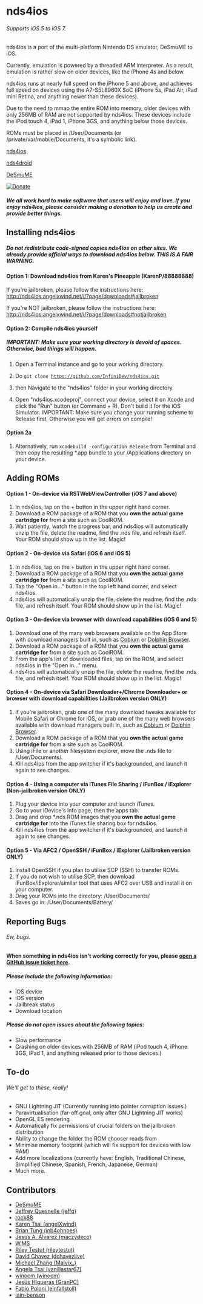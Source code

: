 nds4ios
=======
###### Supports iOS 5 to iOS 7.

nds4ios is a port of the multi-platform Nintendo DS emulator, DeSmuME to iOS.

Currently, emulation is powered by a threaded ARM interpreter. As a result, emulation is rather slow on older devices, like the iPhone 4s and below.

nds4ios runs at nearly full speed on the iPhone 5 and above, and achieves full speed on devices using the A7-S5L8960X SoC (iPhone 5s, iPad Air, iPad mini Retina, and anything newer than these devices).

Due to the need to mmap the entire ROM into memory, older devices with only 256MB of RAM are not supported by nds4ios. These devices include the iPod touch 4, iPad 1, iPhone 3GS, and anything below those devices.

ROMs must be placed in /User/Documents (or /private/var/mobile/Documents, it's a symbolic link).

[nds4ios](http://nds4ios.angelxwind.net/)

[nds4droid](http://jeffq.com/blog/nds4droid/)

[DeSmuME](http://desmume.org/) 

[![Donate](https://www.paypalobjects.com/en_US/i/btn/btn_donate_LG.gif)](https://www.paypal.com/cgi-bin/webscr?cmd=_s-xclick&hosted_button_id=MCAFUKL3CM8QQ)

##### We all work hard to make software that users will enjoy and love. If you enjoy nds4ios, please consider making a donation to help us create and provide better things.

Installing nds4ios
------------------------
##### Do not redistribute code-signed copies nds4ios on other sites. We already provide official ways to download nds4ios below. THIS IS A FAIR WARNING.
#### Option 1: Download nds4ios from Karen's Pineapple (KarenP/88888888)

If you're jailbroken, please follow the instructions here: http://nds4ios.angelxwind.net/i/?page/downloads#jailbroken

If you're NOT jailbroken, please follow the instructions here: http://nds4ios.angelxwind.net/i/?page/downloads#notjailbroken

#### Option 2: Compile nds4ios yourself

##### IMPORTANT: Make sure your working directory is devoid of spaces. Otherwise, bad things will happen.

1.  Open a Terminal instance and go to your working directory.

2.  Do
<code>git clone https://github.com/InfiniDev/nds4ios.git</code>

3.  then
Navigate to the "nds4ios" folder in your working directory.

4. Open "nds4ios.xcodeproj", connect your device, select it on Xcode and click the "Run" button (or Command + R). Don't build it for the iOS Simulator. IMPORTANT: Make sure you change your running scheme to Release first. Otherwise you will get errors on compile!

#### Option 2a
1. Alternatively, run
    <code>xcodebuild -configuration Release</code>
   from Terminal and then copy the resulting *.app bundle to your /Applications directory on your device.


Adding ROMs
------------------------

#### Option 1 - On-device via RSTWebViewController (iOS 7 and above)
1. In nds4ios, tap on the + button in the upper right hand corner.
2. Download a ROM package of a ROM that you **own the actual game cartridge for** from a site such as CoolROM.
3. Wait patiently, watch the progress bar, and nds4ios will automatically unzip the file, delete the readme, find the .nds file, and refresh itself. Your ROM should show up in the list. Magic!

#### Option 2 - On-device via Safari (iOS 6 and iOS 5)
1. In nds4ios, tap on the + button in the upper right hand corner.
2. Download a ROM package of a ROM that you **own the actual game cartridge for** from a site such as CoolROM.
3. Tap the "Open in..." button in the top left hand corner, and select nds4ios.
4. nds4ios will automatically unzip the file, delete the readme, find the .nds file, and refresh itself. Your ROM should show up in the list. Magic!

#### Option 3 - On-device via browser with download capabilities (iOS 6 and 5)
1. Download one of the many web browsers available on the App Store with download managers built in, such as [Cobium](https://itunes.apple.com/us/app/cobium-simple-browsing/id502426780?mt=8) or [Dolphin Browser](https://itunes.apple.com/us/app/dolphin-browser/id452204407?mt=8).
2. Download a ROM package of a ROM that you **own the actual game cartridge for** from a site such as CoolROM.
3. From the app's list of downloaded files, tap on the ROM, and select nds4ios in the "Open in..." menu.
4. nds4ios will automatically unzip the file, delete the readme, find the .nds file, and refresh itself. Your ROM should show up in the list. Magic!

#### Option 4 - On-device via Safari Downloader+/Chrome Downloader+ or browser with download capabilities (Jailbroken version ONLY)
1. If you're jailbroken, grab one of the many download tweaks available for Mobile Safari or Chrome for iOS, or grab one of the many web browsers available with download managers built in, such as [Cobium](https://itunes.apple.com/us/app/cobium-simple-browsing/id502426780?mt=8) or [Dolphin Browser](https://itunes.apple.com/us/app/dolphin-browser/id452204407?mt=8).
2. Download a ROM package of a ROM that you **own the actual game cartridge for** from a site such as CoolROM.
3. Using iFile or another filesystem explorer, move the .nds file to /User/Documents/.
4. Kill nds4ios from the app switcher if it's backgrounded, and launch it again to see changes.

#### Option 4 - Using a computer via iTunes File Sharing / iFunBox / iExplorer (Non-jailbroken version ONLY)
1. Plug your device into your computer and launch iTunes.
2. Go to your iDevice's info page, then the apps tab.
3. Drag and drop \*.nds ROM images that you **own the actual game cartridge for** into the iTunes file sharing box for nds4ios.
4. Kill nds4ios from the app switcher if it's backgrounded, and launch it again to see changes.

#### Option 5 - Via AFC2 / OpenSSH / iFunBox / iExplorer (Jailbroken version ONLY)
1. Install OpenSSH if you plan to utilise SCP (SSH) to transfer ROMs.
2. If you do not wish to utilise SCP, then download iFunBox/iExplorer/similar tool that uses AFC2 over USB and install it on your computer.
3. Drag your ROMs into the directory: /User/Documents/
4. Saves go in: /User/Documents/Battery/

Reporting Bugs
------------------------
###### Ew, bugs.
#### When something in nds4ios isn't working correctly for you, please [open a GitHub issue ticket here](https://github.com/InfiniDev/nds4ios/issues/new).
##### Please include the following information:
* iOS device
* iOS version
* Jailbreak status
* Download location

##### Please do not open issues about the following topics:
* Slow performance
* Crashing on older devices with 256MB of RAM (iPod touch 4, iPhone 3GS, iPad 1, and anything released prior to those devices.)


To-do
------------------------
###### We'll get to these, really!
* GNU Lightning JIT (Currently running into pointer corruption issues.)
* Paravirtualisation (far-off goal, only after GNU Lightning JIT works)
* OpenGL ES rendering
* Automatically fix permissions of crucial folders on the jailbroken distribution
* Ability to change the folder the ROM chooser reads from
* Minimise memory footprint (which will fix support for devices with low RAM)
* Add more localizations (currently have: English, Traditional Chinese, Simplified Chinese, Spanish, French, Japanese, German)
* Much more.

Contributors
------------------------

* [DeSmuME](http://desmume.org/)
* [Jeffrey Quesnelle (jeffq)](http://jeffq.com/blog/nds4droid/)
* [rock88](http://rock88dev.blogspot.com/)
* [Karen Tsai (angelXwind)](http://angelxwind.net/)
* [Brian Tung (inb4ohnoes)](http://brian.weareflame.co/)
* [Jesús A. Álvarez (maczydeco)](http://twitter.com/maczydeco)
* [W.MS](http://github.com/w-ms/)
* [Riley Testut (rileytestut)](https://github.com/rileytestut)
* [David Chavez (dchavezlive)](http://dchavez.net)
* [Michael Zhang (Malvix_)](https://twitter.com/Malvix_)
* [Angela Tsai (vanillastar67)](https://twitter.com/vanillastar67)
* [winocm (winocm)](https://twitter.com/winocm)
* [Jesús Higueras (GranPC)](https://twitter.com/GranPC)
* [Fabio Poloni (einfallstoll)](https://twitter.com/einfallstoll)
* [iain-benson](https://twitter.com/iain_benson)
